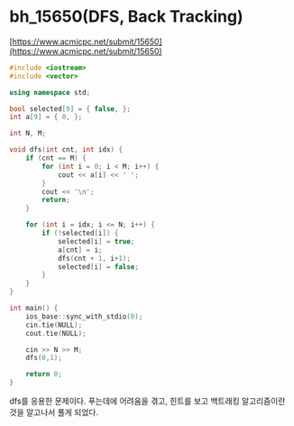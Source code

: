 # bh_15650(DFS, Back Tracking)

[https://www.acmicpc.net/submit/15650](https://www.acmicpc.net/submit/15650)

```cpp
#include <iostream>
#include <vector>

using namespace std;

bool selected[9] = { false, };
int a[9] = { 0, };

int N, M;

void dfs(int cnt, int idx) {
    if (cnt == M) {
        for (int i = 0; i < M; i++) {
            cout << a[i] << ' ';
        }
        cout << '\n';
        return;
    }

    for (int i = idx; i <= N; i++) {
        if (!selected[i]) {
            selected[i] = true;
            a[cnt] = i;
            dfs(cnt + 1, i+1);
            selected[i] = false;
        }
    }
}

int main() {
    ios_base::sync_with_stdio(0);
    cin.tie(NULL);
    cout.tie(NULL);

    cin >> N >> M;
    dfs(0,1);

    return 0;
}
```

dfs를 응용한 문제이다.  푸는데에 어려움을 겪고, 힌트를 보고 백트래킹 알고리즘이란 것을 알고나서 풀게 되었다.